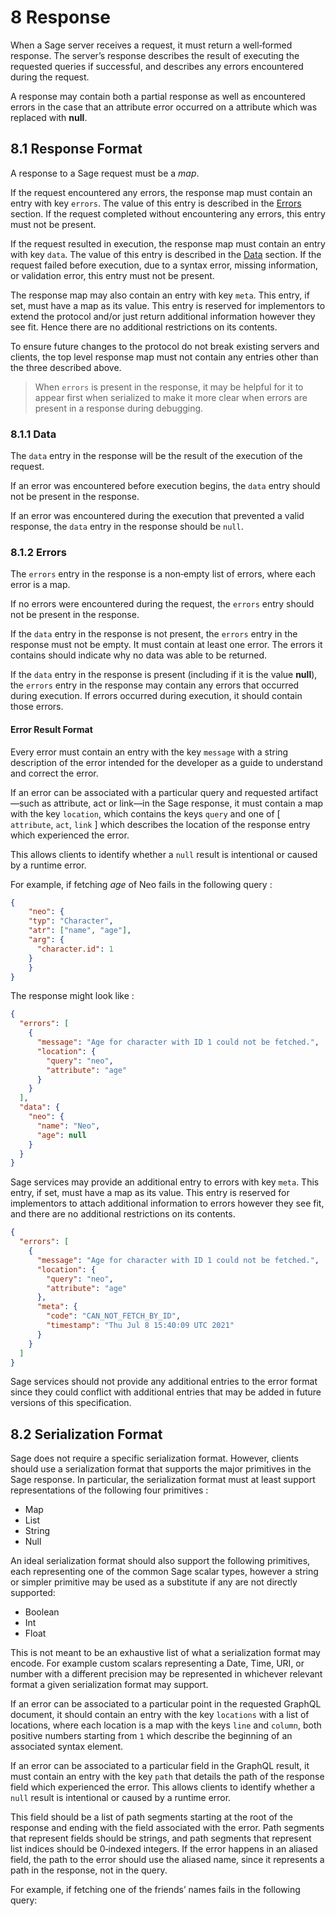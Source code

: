 # <a name="response">8</a> Response

When a Sage server receives a request, it must return a well‐formed response. The server’s response describes the result of executing the requested queries if successful, and describes any errors encountered during the request.

A response may contain both a partial response as well as encountered errors in the case that an attribute error occurred on a attribute which was replaced with **null**.

## <a name="8.1">8.1</a> Response Format

A response to a Sage request must be a *map*.

If the request encountered any errors, the response map must contain an entry with key `errors`. The value of this entry is described in the [Errors](#8.1.2) section. If the request completed without encountering any errors, this entry must not be present.

If the request resulted in execution, the response map must contain an entry with key `data`. The value of this entry is described in the [Data](#8.1.1) section. If the request failed before execution, due to a syntax error, missing information, or validation error, this entry must not be present.

The response map may also contain an entry with key `meta`. This entry, if set, must have a map as its value. This entry is reserved for implementors to extend the protocol and/or just return additional information however they see fit. Hence there are no additional restrictions on its contents.

To ensure future changes to the protocol do not break existing servers and clients, the top level response map must not contain any entries other than the three described above.

>   When `errors` is present in the response, it may be helpful for it to appear first when serialized to make it more clear when errors are present in a response during debugging.

### <a name="8.1.1">8.1.1</a> Data

The `data` entry in the response will be the result of the execution of the request.

If an error was encountered before execution begins, the `data` entry should not be present in the response.

If an error was encountered during the execution that prevented a valid response, the `data` entry in the response should be `null`.

### <a name="8.1.2">8.1.2</a> Errors

The `errors` entry in the response is a non‐empty list of errors, where each error is a map.

If no errors were encountered during the request, the `errors` entry should not be present in the response.

If the `data` entry in the response is not present, the `errors` entry in the response must not be empty. It must contain at least one error. The errors it contains should indicate why no data was able to be returned.

If the `data` entry in the response is present (including if it is the value **null**), the `errors` entry in the response may contain any errors that occurred during execution. If errors occurred during execution, it should contain those errors.

#### Error Result Format

Every error must contain an entry with the key `message` with a string description of the error intended for the developer as a guide to understand and correct the error.

If an error can be associated with a particular query and requested artifact—such as attribute, act or link—in the Sage response, it must contain a map with the key `location`, which contains the keys `query` and one of [ `attribute`, `act`, `link` ] which describes the location of the response entry which experienced the error. 

This allows clients to identify whether a `null` result is intentional or caused by a runtime error.

For example, if fetching *age* of Neo fails in the following query :

```json
{
	"neo": {
    "typ": "Character",
    "atr": ["name", "age"],
    "arg": {
      "character.id": 1
    }
	} 
}
```

The response might look like :

```json
{
  "errors": [
    {
      "message": "Age for character with ID 1 could not be fetched.",
      "location": {
        "query": "neo",
        "attribute": "age"
      }
    }
  ],
  "data": {
    "neo": {
      "name": "Neo",
      "age": null
    }
  }
}
```

Sage services may provide an additional entry to errors with key `meta`. This entry, if set, must have a map as its value. This entry is reserved for implementors to attach additional information to errors however they see fit, and there are no additional restrictions on its contents.

```json
{
  "errors": [
    {
      "message": "Age for character with ID 1 could not be fetched.",
      "location": {
        "query": "neo",
        "attribute": "age"
      },
      "meta": {
        "code": "CAN_NOT_FETCH_BY_ID",
        "timestamp": "Thu Jul 8 15:40:09 UTC 2021"
      }
    }
  ]
}
```

Sage services should not provide any additional entries to the error format since they could conflict with additional entries that may be added in future versions of this specification.

## <a name="8.2">8.2</a> Serialization Format

Sage does not require a specific serialization format. However, clients should use a serialization format that supports the major primitives in the Sage response. In particular, the serialization format must at least support representations of the following four primitives :

-   Map
-   List
-   String
-   Null

An ideal serialization format should also support the following primitives, each representing one of the common Sage scalar types, however a string or simpler primitive may be used as a substitute if any are not directly supported:

-   Boolean
-   Int
-   Float

This is not meant to be an exhaustive list of what a serialization format may encode. For example custom scalars representing a Date, Time, URI, or number with a different precision may be represented in whichever relevant format a given serialization format may support.


If an error can be associated to a particular point in the requested GraphQL document, it should contain an entry with the key `locations` with a list of locations, where each location is a map with the keys `line` and `column`, both positive numbers starting from `1` which describe the beginning of an associated syntax element.

If an error can be associated to a particular field in the GraphQL result, it must contain an entry with the key `path` that details the path of the response field which experienced the error. This allows clients to identify whether a `null` result is intentional or caused by a runtime error.

This field should be a list of path segments starting at the root of the response and ending with the field associated with the error. Path segments that represent fields should be strings, and path segments that represent list indices should be 0‐indexed integers. If the error happens in an aliased field, the path to the error should use the aliased name, since it represents a path in the response, not in the query.

For example, if fetching one of the friends’ names fails in the following query: